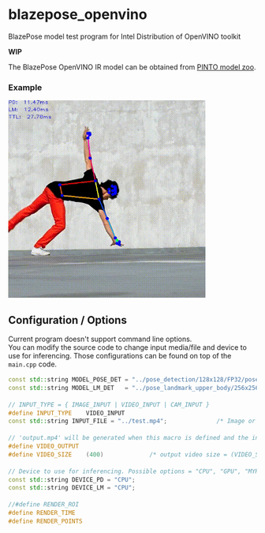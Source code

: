# blazepose_openvino
BlazePose model test program for Intel Distribution of OpenVINO toolkit

**WIP**

The BlazePose OpenVINO IR model can be obtained from [PINTO model zoo](https://github.com/PINTO0309/PINTO_model_zoo). 

### Example
![Example](./resources/output.gif)

## Configuration / Options
Current program doesn't support command line options.  
You can modify the source code to change input media/file and device to use for inferencing. Those configurations can be found on top of the `main.cpp` code.  

```c++
const std::string MODEL_POSE_DET = "../pose_detection/128x128/FP32/pose_detection";
const std::string MODEL_LM_DET   = "../pose_landmark_upper_body/256x256/FP32/pose_landmark_upper_body";

// INPUT_TYPE = { IMAGE_INPUT | VIDEO_INPUT | CAM_INPUT }
#define INPUT_TYPE    VIDEO_INPUT
const std::string INPUT_FILE = "../test.mp4";              /* Image or movie file */

// 'output.mp4' will be generated when this macro is defined and the input source is either one of VIDEO_INPUT or CAM_INPUT
#define VIDEO_OUTPUT
#define VIDEO_SIZE    (400)             /* output video size = (VIDEO_SIZE, VIDEO_SIZE) */

// Device to use for inferencing. Possible options = "CPU", "GPU", "MYRIAD", "HDDL", "HETERO:FPGA,CPU", ...
const std::string DEVICE_PD = "CPU";
const std::string DEVICE_LM = "CPU";

//#define RENDER_ROI
#define RENDER_TIME
#define RENDER_POINTS
```
